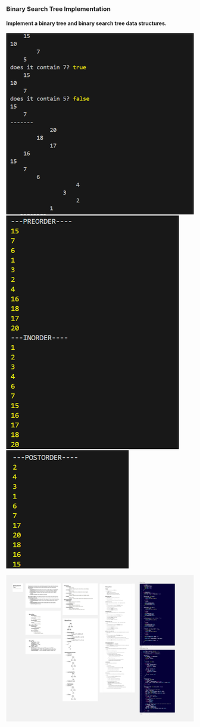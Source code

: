 ### Binary Search Tree Implementation

#### Implement a binary tree and binary search tree data structures.

![app.js](<./output%20(1).png>)
![app1.js](<./output%20(2).png>)
![app2.js](<./output%20(3).png>)

[![Tree Whiteboard](./Binary%20Search%20Tree.jpg)](https://miro.com/app/board/uXjVJ79b-rQ=/?share_link_id=790683040637)
